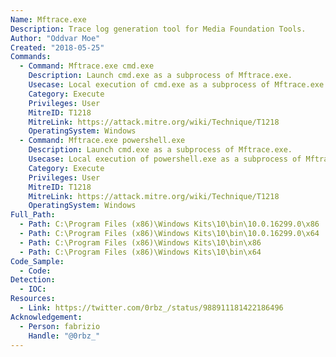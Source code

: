 ```yaml
---
Name: Mftrace.exe
Description: Trace log generation tool for Media Foundation Tools.
Author: "Oddvar Moe"
Created: "2018-05-25"
Commands:
  - Command: Mftrace.exe cmd.exe
    Description: Launch cmd.exe as a subprocess of Mftrace.exe.
    Usecase: Local execution of cmd.exe as a subprocess of Mftrace.exe.
    Category: Execute
    Privileges: User
    MitreID: T1218
    MitreLink: https://attack.mitre.org/wiki/Technique/T1218
    OperatingSystem: Windows
  - Command: Mftrace.exe powershell.exe
    Description: Launch cmd.exe as a subprocess of Mftrace.exe.
    Usecase: Local execution of powershell.exe as a subprocess of Mftrace.exe.
    Category: Execute
    Privileges: User
    MitreID: T1218
    MitreLink: https://attack.mitre.org/wiki/Technique/T1218
    OperatingSystem: Windows
Full_Path:
  - Path: C:\Program Files (x86)\Windows Kits\10\bin\10.0.16299.0\x86
  - Path: C:\Program Files (x86)\Windows Kits\10\bin\10.0.16299.0\x64
  - Path: C:\Program Files (x86)\Windows Kits\10\bin\x86
  - Path: C:\Program Files (x86)\Windows Kits\10\bin\x64
Code_Sample:
  - Code:
Detection:
  - IOC:
Resources:
  - Link: https://twitter.com/0rbz_/status/988911181422186496
Acknowledgement:
  - Person: fabrizio
    Handle: "@0rbz_"
---
```


